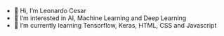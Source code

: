 - 👋 Hi, I’m Leonardo Cesar
- 👀 I’m interested in AI, Machine Learning and Deep Learning
- 🌱 I’m currently learning Tensorflow, Keras, HTML, CSS and Javascript


<!---
coderleonardo/coderleonardo is a ✨ special ✨ repository because its `README.md` (this file) appears on your GitHub profile.
You can click the Preview link to take a look at your changes.
--->
